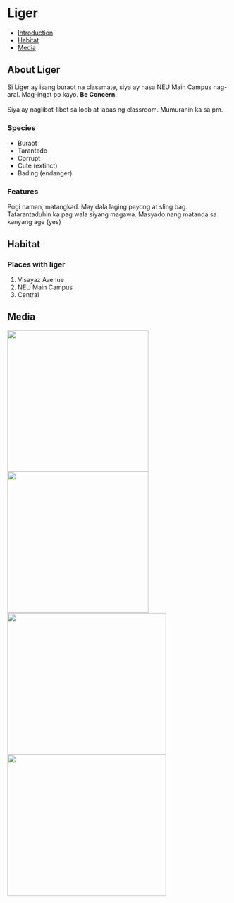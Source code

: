<body><!DOCTYPE html>
  <html>
  <body>
    <nav>
    </nav>
    <h1>Liger</h1>
    <nav>
      <ul>
        <li><a href="#introduction">Introduction</a></li>
        <li><a href="#habitat">Habitat</a></li>
        <li><a href="#media">Media</a></li>
      </ul>
    </nav>
    <div id="introduction">
      <h2>About Liger</h2>
      <p>
        Si Liger ay isang buraot na classmate, siya ay nasa NEU Main Campus nag-aral. Mag-ingat po kayo.
        <strong>Be Concern</strong>.<br /><br />
        Siya ay naglibot-libot sa loob at labas ng classroom. Mumurahin ka sa pm.
      </p>
      <h3>Species</h3>
      <ul>
        <li>Buraot</li>
        <li>Tarantado</li>
        <li>Corrupt</li>
        <li>Cute (extinct)</li>
        <li>Bading (endanger)</li>
      </ul>
      <h3>Features</h3>
      <p>
        Pogi naman, matangkad. May dala laging payong at sling bag. Tatarantaduhin ka pag wala siyang magawa. Masyado nang matanda sa kanyang age (yes)
      </p>
    </div>
    <div id="habitat">
      <h2>Habitat</h2>
      <h3>Places with liger</h3>
      <ol>
        <li>Visayaz Avenue</li>
        <li>NEU Main Campus</li>
        <li>Central</li>
      </ol>
    </div>
    <div id="media">
      <h2>Media</h2>
      <img
        src="https://scontent.fmnl33-2.fna.fbcdn.net/v/t1.15752-9/473769471_1269963180973250_7432106689833435780_n.jpg?_nc_cat=111&ccb=1-7&_nc_sid=9f807c&_nc_ohc=ryGL3BdvmrAQ7kNvgGtztOh&_nc_zt=23&_nc_ht=scontent.fmnl33-2.fna&oh=03_Q7cD1gGtzCMOg93aRBJTSaMg63ICiAhb96NxaFnkENWFLcfxQw&oe=67C1A0B2" height="320" width="320"
      />
      <img
        src="https://scontent.fmnl33-5.fna.fbcdn.net/v/t1.15752-9/473171351_2117218382045899_8666121746770947696_n.jpg?_nc_cat=105&ccb=1-7&_nc_sid=9f807c&_nc_ohc=dA6Nv-fH6ocQ7kNvgF3stjN&_nc_zt=23&_nc_ht=scontent.fmnl33-5.fna&oh=03_Q7cD1gHAJnX9UUDBSmgCOSpXPZ0FBc4vZtv4Pmt12xqNdHNjyA&oe=67C1AB99"
        height="320"
        width="320"
      >
      <img
        src="https://scontent.fmnl33-2.fna.fbcdn.net/v/t1.15752-9/474482603_1027637045778972_5155423235973989753_n.jpg?_nc_cat=103&ccb=1-7&_nc_sid=9f807c&_nc_ohc=fYi-8UTBw1kQ7kNvgEJTHqY&_nc_zt=23&_nc_ht=scontent.fmnl33-2.fna&oh=03_Q7cD1gGfE0Bc78ivt92g2A_SVGFySSKdLRPE00aYamu55VvzMg&oe=67C1C10D"
        height="320"
        width="360"
      >
      <img
        src="https://scontent.fmnl33-3.fna.fbcdn.net/v/t1.15752-9/474181717_3901868740060876_837906899963974918_n.jpg?_nc_cat=110&ccb=1-7&_nc_sid=9f807c&_nc_ohc=kUfq7fNeVe8Q7kNvgHtQxkl&_nc_zt=23&_nc_ht=scontent.fmnl33-3.fna&oh=03_Q7cD1gERKpA7kxC8D6R5jhDleXj0Zz1rDkKTCPTefIDIBoEK3g&oe=67C1A5B9"
        height="320"
        width="360">
    </div>
  </body>
</html>
